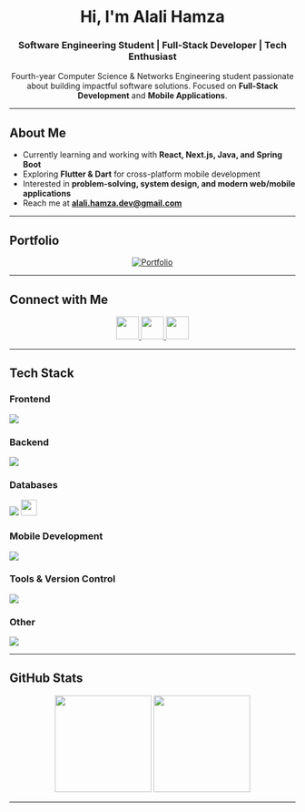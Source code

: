 <h1 align="center">Hi, I'm Alali Hamza</h1>
<h3 align="center">Software Engineering Student | Full-Stack Developer | Tech Enthusiast</h3>

<p align="center">
  Fourth-year Computer Science & Networks Engineering student passionate about building impactful software solutions.  
  Focused on <b>Full-Stack Development</b> and <b>Mobile Applications</b>.
</p>

---

## About Me
- Currently learning and working with **React, Next.js, Java, and Spring Boot**  
- Exploring **Flutter & Dart** for cross-platform mobile development  
- Interested in **problem-solving, system design, and modern web/mobile applications**  
- Reach me at **alali.hamza.dev@gmail.com**

---

## Portfolio
<p align="center">
  <a href="https://hamza-alali-0.github.io/" target="_blank">
    <img src="https://img.shields.io/badge/Visit%20Portfolio-333?style=for-the-badge&logo=google-chrome&logoColor=white" alt="Portfolio"/>
  </a>
</p>

---

## Connect with Me
<p align="center">
  <a href="https://linkedin.com/in/hamza--alali" target="_blank">
    <img src="https://skillicons.dev/icons?i=linkedin" height="40"/>
  </a>
  <a href="https://dev.to/hamzaalali0" target="_blank">
    <img src="https://skillicons.dev/icons?i=devto" height="40"/>
  </a>
  <a href="https://linktr.ee/alali.hamza" target="_blank">
    <img src="https://skillicons.dev/icons?i=linktree" height="40"/>
  </a>
</p>

---

## Tech Stack

### Frontend
<p>
  <img src="https://skillicons.dev/icons?i=react,nextjs,tailwind,ts,js,html,css" />
</p>

### Backend
<p>
  <img src="https://skillicons.dev/icons?i=java,spring,python,django,nodejs,php" />
</p>

### Databases
<p>
  <img src="https://skillicons.dev/icons?i=mysql,mongodb,firebase,sqlite" />
  <img src="https://img.shields.io/badge/SQL%20Server-CC2927?style=for-the-badge&logo=microsoftsqlserver&logoColor=white" height="28"/>
</p>

### Mobile Development
<p>
  <img src="https://skillicons.dev/icons?i=flutter,dart,firebase" />
</p>

### Tools & Version Control
<p>
  <img src="https://skillicons.dev/icons?i=git,github,postman,linux,vscode,idea" />
</p>

### Other
<p>
  <img src="https://skillicons.dev/icons?i=arduino,c,cpp,cs" />
</p>

---

## GitHub Stats
<p align="center">
  <img src="https://github-readme-stats.vercel.app/api?username=hamza-alali-0&show_icons=true&theme=github_dark&hide_border=true" height="170"/>
  <img src="https://github-readme-stats.vercel.app/api/top-langs/?username=hamza-alali-0&layout=compact&theme=github_dark&hide_border=true" height="170"/>
</p>

---
